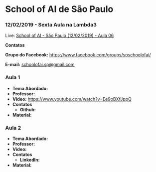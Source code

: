 # School of AI de São Paulo

### 12/02/2019 - Sexta Aula na Lambda3

Live: [School of AI - São Paulo (12/02/2019) - Aula 06](https://www.youtube.com/watch?v=Ee9oBXfJppQ)

**Contatos**

**Grupo do Facebook:** https://www.facebook.com/groups/spschoolofai/

**E-mail:** schoolofai.sp@gmail.com

### Aula 1
  
- **Tema Abordado:**
- **Professor:** 
- **Video:** https://www.youtube.com/watch?v=Ee9oBXfJppQ
- **Contatos**
  - **Github:** 
- **Material:** 

### Aula 2

- **Tema Abordado:** 
- **Professor:** 
- **Video:**
- **Contatos**
  - **LinkedIn:** 
- **Material:**